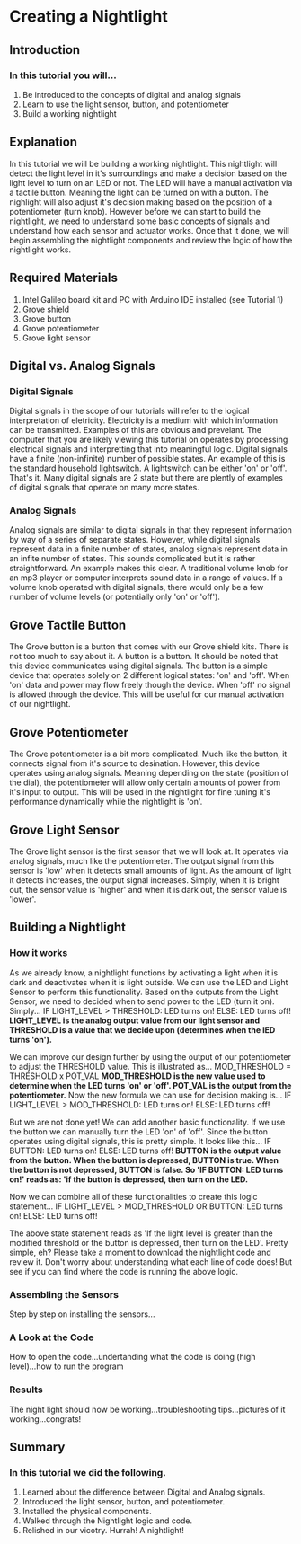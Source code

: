 # Creating a Nightlight

## Introduction

### In this tutorial you will...
  1. Be introduced to the concepts of digital and analog signals
  2. Learn to use the light sensor, button, and potentiometer
  3. Build a working nightlight
  
## Explanation
In this tutorial we will be building a working nightlight. This nightlight will detect the light level in it's surroundings and make a  decision based on the light level to turn on an LED or not. The LED will have a manual activation via a tactile button. Meaning the light can be turned on with a button. The nighlight will also adjust it's decision making based on the position of a potentiometer (turn knob).
However before we can start to build the nightlight, we need to understand some basic concepts of signals and understand how each sensor and actuator works. Once that it done, we will begin assembling the nightlight components and review the logic of how the nightlight works.
 
## Required Materials
 1. Intel Galileo board kit and PC with Arduino IDE installed (see Tutorial 1)
 2. Grove shield
 3. Grove button
 4. Grove potentiometer
 5. Grove light sensor
 
## Digital vs. Analog Signals

### Digital Signals
Digital signals in the scope of our tutorials will refer to the logical interpretation of eletricity. Electricity is a medium with which information can be transmitted. Examples of this are obvious and prevelant. The computer that you are likely viewing this tutorial on operates by processing electrical signals and interpretting that into meaningful logic. Digital signals have a finite (non-infinite) number of possible states. An example of this is the standard household lightswitch. A lightswitch can be either 'on' or 'off'. That's it. Many digital signals are 2 state but there are plently of examples of digital signals that operate on many more states.

### Analog Signals
Analog signals are similar to digital signals in that they represent information by way of a series of separate states. However, while digital signals represent data in a finite number of states, analog signals represent data in an infite number of states. This sounds complicated but it is rather straightforward. An example makes this clear. A traditional volume knob for an mp3 player or computer interprets sound data in a range of values. If a volume knob operated with digital signals, there would only be a few number of volume levels (or potentially only 'on' or 'off').
 
## Grove Tactile Button
<picture>
The Grove button is a button that comes with our Grove shield kits. There is not too much to say about it. A button is a button. It should be noted that this device communicates using digital signals. The button is a simple device that operates solely on 2 different logical states: 'on' and 'off'. When 'on' data and power may flow freely though the device. When 'off' no signal is allowed through the device. This will be useful for our manual activation of our nightlight.

## Grove Potentiometer
<picture>
The Grove potentiometer is a bit more complicated. Much like the button, it connects signal from it's source to desination. However, this device operates using analog signals. Meaning depending on the state (position of the dial), the potentiometer will allow only certain amounts of power from it's input to output. This will be used in the nightlight for fine tuning it's performance dynamically while the nightlight is 'on'.
 
## Grove Light Sensor
<picture>
The Grove light sensor is the first sensor that we will look at. It operates via analog signals, much like the potentiometer. The output signal from this sensor is 'low' when it detects small amounts of light. As the amount of light it detects increases, the output signal increases. Simply, when it is bright out, the sensor value is 'higher' and when it is dark out, the sensor value is 'lower'.

## Building a Nightlight

### How it works
As we already know, a nightlight functions by activating a light when it is dark and deactivates when it is light outside. We can use the LED and Light Sensor to perform this functionality. Based on the outputs from the Light Sensor, we need to decided when to send power to the LED (turn it on). Simply...
  IF LIGHT_LEVEL > THRESHOLD: LED turns on!
  ELSE:                       LED turns off!
  **LIGHT_LEVEL is the analog output value from our light sensor and THRESHOLD is a value that we decide upon (determines when the lED      turns 'on').**
  
We can improve our design further by using the output of our potentiometer to adjust the THRESHOLD value. This is illustrated as...
  MOD_THRESHOLD = THRESHOLD x POT_VAL
  **MOD_THRESHOLD is the new value used to determine when the LED turns 'on' or 'off'. POT_VAL is the output from the potentiometer.**
Now the new formula we can use for decision making is...
  IF LIGHT_LEVEL > MOD_THRESHOLD: LED turns on!
  ELSE:                           LED turns off!

But we are not done yet! We can add another basic functionality. If we use the button we can manually turn the LED 'on' of 'off'. Since the button operates using digital signals, this is pretty simple. It looks like this...
  IF BUTTON:  LED turns on!
  ELSE:       LED turns off!
  **BUTTON is the output value from the button. When the button is depressed, BUTTON is true. When the button is not depressed, BUTTON       is false. So 'IF BUTTON: LED turns on!' reads as: 'if the button is depressed, then turn on the LED.**

Now we can combine all of these functionalities to create this logic statement...
  IF LIGHT_LEVEL > MOD_THRESHOLD OR BUTTON: LED turns on!
  ELSE:                                     LED turns off!
  
The above state statement reads as 'If the light level is greater than the modified threshold or the button is depressed, then turn on the LED'. Pretty simple, eh? Please take a moment to download the nightlight code and review it. Don't worry about understanding what each line of code does! But see if you can find where the code is running the above logic.
  
### Assembling the Sensors
Step by step on installing the sensors...

### A Look at the Code
How to open the code...undertanding what the code is doing (high level)...how to run the program

### Results
The night light should now be working...troubleshooting tips...pictures of it working...congrats!

## Summary
 
### In this tutorial we did the following.
 
  1. Learned about the difference between Digital and Analog signals.
  2. Introduced the light sensor, button, and potentiometer.
  3. Installed the physical components.
  4. Walked through the Nightlight logic and code.
  5. Relished in our vicotry. Hurrah! A nightlight!
